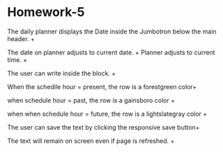 # Homework-5


The daily planner displays the Date inside the Jumbotron below the main header. +

The date on planner adjusts to current date. +
Planner adjusts to current time. +

The user can write inside the block. +

When the schedile hour = present, the row is a forestgreen color+

when schedule hour = past, the row is a gainsboro color +

when when schedule hour = future, the row is a lightslategray color +

The user can save the text by clicking the responsive save button+ 

The text will remain on screen even if page is refreshed. +




